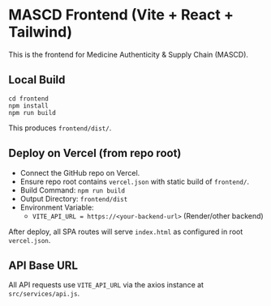 # MASCD Frontend (Vite + React + Tailwind)

This is the frontend for Medicine Authenticity & Supply Chain (MASCD).

## Local Build

```
cd frontend
npm install
npm run build
```
This produces `frontend/dist/`.

## Deploy on Vercel (from repo root)

- Connect the GitHub repo on Vercel.
- Ensure repo root contains `vercel.json` with static build of `frontend/`.
- Build Command: `npm run build`
- Output Directory: `frontend/dist`
- Environment Variable:
  - `VITE_API_URL = https://<your-backend-url>` (Render/other backend)

After deploy, all SPA routes will serve `index.html` as configured in root `vercel.json`.

## API Base URL

All API requests use `VITE_API_URL` via the axios instance at `src/services/api.js`.
